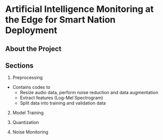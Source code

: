 # Artificial Intelligence Monitoring at the Edge for Smart Nation Deployment

## About the Project 

## Sections

1. Preprocessing

  * Contains codes to
    * Resize audio data, perform noise reduction and data augmentation
    * Extract features (Log-Mel Spectrogram)
    * Split data into training and validation data

2. Model Training


3. Quantization

4. Noise Monitoring
